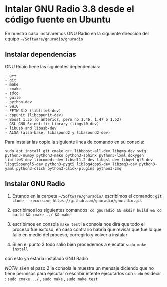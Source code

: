 # Intalar GNU Radio 3.8 desde el código fuente en Ubuntu 

En nuestro caso instalaremos GNU Radio en la siguiente dirección del equipo `~/Software/gnuradio/gnuradio`

## Instalar dependencias 

GNU Rdaio tiene las siguientes dependencias: 

    - g++
    - git
    - make
    - cmake
    - sdcc
    - guile
    - python-dev
    - SWIG
    - FFTW 3.X (libfftw3-dev)
    - cppunit (libcppunit-dev)
    - Boost 1.35 (o anterior, pero no 1.46, 1.47 o 1.52)
    - GSL GNU Scientific Library (libgsl0-dev)
    - libusb and libusb-dev
    - ALSA (alsa-base, libasound2 y libasound2-dev)

Para instalar las copie la siguiente linea de comando en su consola: 

`sudo apt install git cmake g++ libboost-all-dev libgmp-dev swig python3-numpy python3-mako python3-sphinx python3-lxml doxygen libfftw3-dev libcomedi-dev libsdl1.2-dev libgsl-dev libqwt-qt5-dev libqt5opengl5-dev python3-pyqt5 liblog4cpp5-dev libzmq3-dev python3-yaml python3-click python3-click-plugins python3-zmq`
 
## Instalar GNU Radio 

1. Estando en la carpeta `~/Software/gnuradio/` escribimos el comando:
`git clone --recursive https://github.com/gnuradio/gnuradio.git`

2. escribimos los siguientes comandos: 
`cd gnuradio &&
mkdir build &&
cd build &&
cmake ../ &&
make`

3. escribimos en consola `make test` la consola nos dirá que todo el proceso fue exitoso, en caso contrario habría que revisar 
que fue lo que fallo en medio del proceso, corregirlo y volver a instalar 

4. Si en el punto 3 todo salio bien procedemos a ejecutar 
`sudo make install`

con esto ya estaría instalado GNU Radio 

*NOTA:*
si en el paso 2 la consola le muestra un mensaje diciendo que no tiene permisos para ejecutar o escribir intente ejecutarlos 
con `sudo` es decir : `sudo cmake ../` , `sudo make` , `sudo make test`





